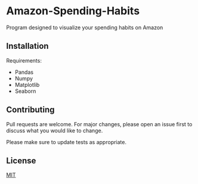 # Amazon-Spending-Habits

Program designed to visualize your spending habits on Amazon

## Installation

Requirements: 

- Pandas
- Numpy
- Matplotlib
- Seaborn

## Contributing
Pull requests are welcome. For major changes, please open an issue first to discuss what you would like to change.

Please make sure to update tests as appropriate.

## License
[MIT](https://choosealicense.com/licenses/mit/)
